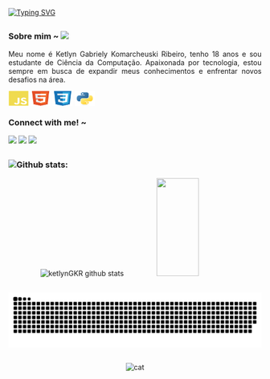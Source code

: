 [![Typing SVG](https://readme-typing-svg.herokuapp.com/?color=e81780&size=35&center=true&vCenter=true&width=1000&lines=%E2%8A%B9+Olá,+seja+bem+vindo(a)+ao+meu+perfil!+%E2%8A%B9)](https://git.io/typing-svg)

##

<h3 align="left">Sobre mim ~ <img src="https://media.giphy.com/media/hvRJCLFzcasrR4ia7z/giphy.gif" width="35"></h3>
<p align="justify">Meu nome é Ketlyn Gabriely Komarcheuski Ribeiro, tenho 18 anos e sou estudante de Ciência da Computação. Apaixonada por tecnologia, estou sempre em busca de expandir meus conhecimentos e enfrentar novos desafios na área.</p>

<div style="display: inline_block">
<img align="center" alt="Ketlyn-Js" height="30" width="40" src="https://raw.githubusercontent.com/devicons/devicon/master/icons/javascript/javascript-plain.svg">
<img align="center" alt="Ketlyn-HTML" height="30" width="40" src="https://raw.githubusercontent.com/devicons/devicon/master/icons/html5/html5-original.svg"> 
<img align="center" alt="Ketlyn-CSS" height="30" width="40" src="https://raw.githubusercontent.com/devicons/devicon/master/icons/css3/css3-original.svg"> 
<img align="center" alt="Ketlyn-Python" height="30" width="40" src="https://raw.githubusercontent.com/devicons/devicon/master/icons/python/python-original.svg">  
</div>

<h3 align="left">Connect with me! ~ </h3>

<div align="left"> 
  <a href="https://www.instagram.com/ketlyn.xks/" target"=_blank"><img src="https://img.shields.io/badge/Instagram-E4405F?style=for-the-badge&logo=instagram&logoColor=white" target="_blank"></a>
  <a href ="mailto:ketlyn.xks@gmail.com"><img src="https://img.shields.io/badge/-Gmail-%23333?style=for-the-badge&logo=gmail&logoColor=red" target="_blank"></a>
  <a href="www.linkedin.com/in/ketlyn-kr-767247332](https://www.linkedin.com/in/ketlyn-kr-767247332/" target="_blank"><img src="https://img.shields.io/badge/-LinkedIn-%230077B5?style=for-the-badge&logo=linkedin&logoColor=white" target="_blank"></a>
</div>

##

<div align="center"> 
  <h3 align="left"><img src="https://media2.giphy.com/media/v1.Y2lkPTc5MGI3NjExcGltMzNiZno2MnQ4MzZ6YXN2dnFqNmthdmFmMGU1dmpoZW45dW9zMCZlcD12MV9pbnRlcm5hbF9naWZfYnlfaWQmY3Q9cw/ddHNWtQgzG8w17fnqS/giphy.gif" width="50">Github stats: </h3>
  <img width="49%" height="195px" src="https://github-readme-stats.vercel.app/api?username=ketlynGKR&show_icons=true&count_private=true&hide_border=true&title_color=e81780&icon_color=e81780&text_color=c9d1d9&bg_color=0d1117" alt="ketlynGKR github stats" /> 
  <img width="41%" height="195px" src="https://github-readme-stats.vercel.app/api/top-langs/?username=ketlynGKR&layout=compact&hide_border=true&title_color=e81780&text_color=ffffff&bg_color=0d1117" />
</div>

##

<picture align="center">
  <source media="(prefers-color-scheme: dark)" srcset="https://raw.githubusercontent.com/ketlynGKR/ketlynGKR/output/github-contribution-grid-snake-dark.svg">
  <source media="(prefers-color-scheme: light)" srcset="https://raw.githubusercontent.com/ketlynGKR/ketlynGKR/output/github-contribution-grid-snake-dark.svg">
  <img align="center" alt="github contribution grid snake animation" src="https://raw.githubusercontent.com/mari4souza/mari4souza/output/github-contribution-grid-snake.svg">
</picture>

##

<div align="center">
<img align="center" width=150px height=140px alt="cat" src="https://media0.giphy.com/media/v1.Y2lkPTc5MGI3NjExNXpwcjBva3U1NnFtaG1haXg4MnJzaHNlbDJ6MTFkdjU0emF1d29sayZlcD12MV9pbnRlcm5hbF9naWZfYnlfaWQmY3Q9cw/4QZK21zlzVIyc/giphy.gif" />
</div>
